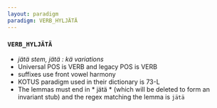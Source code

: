```yaml
---
layout: paradigm
paradigm: VERB_HYLJÄTÄ
---
```

### ` VERB_HYLJÄTÄ `

* _jätä stem, jätä : kä variations_
* Universal POS is VERB and legacy POS is VERB
* suffixes use front vowel harmony
* KOTUS paradigm used in their dictionary is 73-L
* The lemmas must end in * jätä * (which will be deleted to form an invariant stub) and the regex matching the lemma is ` jätä `
